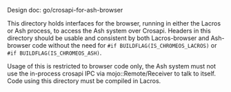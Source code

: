 Design doc: go/crosapi-for-ash-browser

This directory holds interfaces for the browser, running in either the Lacros or
Ash process, to access the Ash system over Crosapi. Headers in this directory
should be usable and consistent by both Lacros-browser and Ash-browser code
without the need for `#if BUILDFLAG(IS_CHROMEOS_LACROS)` or
`#if BUILDFLAG(IS_CHROMEOS_ASH)`.

Usage of this is restricted to browser code only, the Ash system must not use
the in-process crosapi IPC via mojo::Remote/Receiver to talk to itself.
Code using this directory must be compiled in Lacros.
